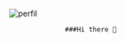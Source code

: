 ![perfil](https://user-images.githubusercontent.com/64991337/108932024-a7b5ce00-7616-11eb-9fd9-43a9cc73d0e0.png)

                  ###Hi there 👋

<!--
**JhonnierGS/JhonnierGS** is a ✨ _special_ ✨ repository because its `README.md` (this file) appears on your GitHub profile.

Here are some ideas to get you started:

- 🔭 I’m currently working on ...
- 🌱 I’m currently learning ...
- 👯 I’m looking to collaborate on ...
- 🤔 I’m looking for help with ...
- 💬 Ask me about ...
- 📫 How to reach me: ...
- 😄 Pronouns: ...
- ⚡ Fun fact: ...
-->

